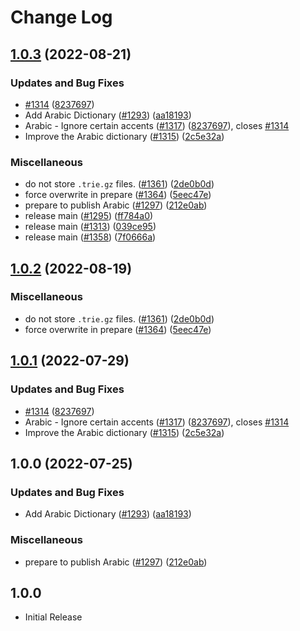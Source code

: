 # Change Log

## [1.0.3](https://github.com/nschonni/cspell-dicts/compare/@cspell/dict-ar-v1.0.2...@cspell/dict-ar@1.0.3) (2022-08-21)


### Updates and Bug Fixes

* [#1314](https://github.com/nschonni/cspell-dicts/issues/1314) ([8237697](https://github.com/nschonni/cspell-dicts/commit/8237697eb8c782fe46303c306882e1cee148959b))
* Add Arabic Dictionary ([#1293](https://github.com/nschonni/cspell-dicts/issues/1293)) ([aa18193](https://github.com/nschonni/cspell-dicts/commit/aa181931e3f511dcf19c532d05ef48293a25302b))
* Arabic - Ignore certain accents ([#1317](https://github.com/nschonni/cspell-dicts/issues/1317)) ([8237697](https://github.com/nschonni/cspell-dicts/commit/8237697eb8c782fe46303c306882e1cee148959b)), closes [#1314](https://github.com/nschonni/cspell-dicts/issues/1314)
* Improve the Arabic dictionary ([#1315](https://github.com/nschonni/cspell-dicts/issues/1315)) ([2c5e32a](https://github.com/nschonni/cspell-dicts/commit/2c5e32a01d877507f856d3aebef4cdba08ff83dc))


### Miscellaneous

* do not store `.trie.gz` files. ([#1361](https://github.com/nschonni/cspell-dicts/issues/1361)) ([2de0b0d](https://github.com/nschonni/cspell-dicts/commit/2de0b0df4b8addfd69e2e6899c05f8b502799b7c))
* force overwrite in prepare ([#1364](https://github.com/nschonni/cspell-dicts/issues/1364)) ([5eec47e](https://github.com/nschonni/cspell-dicts/commit/5eec47e223f1dd6370fcbc3c1b6b0361c92bbddf))
* prepare to publish Arabic ([#1297](https://github.com/nschonni/cspell-dicts/issues/1297)) ([212e0ab](https://github.com/nschonni/cspell-dicts/commit/212e0aba5f3d92987763eea6c4ed30931754f263))
* release main ([#1295](https://github.com/nschonni/cspell-dicts/issues/1295)) ([ff784a0](https://github.com/nschonni/cspell-dicts/commit/ff784a0c703bb0555d5410549b1b3da217f15a92))
* release main ([#1313](https://github.com/nschonni/cspell-dicts/issues/1313)) ([039ce95](https://github.com/nschonni/cspell-dicts/commit/039ce95d067f8f510540c6f52b3293a60015d0cf))
* release main ([#1358](https://github.com/nschonni/cspell-dicts/issues/1358)) ([7f0666a](https://github.com/nschonni/cspell-dicts/commit/7f0666a869ffeef44c755f30ec61b5a4043772d7))

## [1.0.2](https://github.com/streetsidesoftware/cspell-dicts/compare/@cspell/dict-ar@1.0.1...@cspell/dict-ar@1.0.2) (2022-08-19)


### Miscellaneous

* do not store `.trie.gz` files. ([#1361](https://github.com/streetsidesoftware/cspell-dicts/issues/1361)) ([2de0b0d](https://github.com/streetsidesoftware/cspell-dicts/commit/2de0b0df4b8addfd69e2e6899c05f8b502799b7c))
* force overwrite in prepare ([#1364](https://github.com/streetsidesoftware/cspell-dicts/issues/1364)) ([5eec47e](https://github.com/streetsidesoftware/cspell-dicts/commit/5eec47e223f1dd6370fcbc3c1b6b0361c92bbddf))

## [1.0.1](https://github.com/streetsidesoftware/cspell-dicts/compare/@cspell/dict-ar@1.0.0...@cspell/dict-ar@1.0.1) (2022-07-29)


### Updates and Bug Fixes

* [#1314](https://github.com/streetsidesoftware/cspell-dicts/issues/1314) ([8237697](https://github.com/streetsidesoftware/cspell-dicts/commit/8237697eb8c782fe46303c306882e1cee148959b))
* Arabic - Ignore certain accents ([#1317](https://github.com/streetsidesoftware/cspell-dicts/issues/1317)) ([8237697](https://github.com/streetsidesoftware/cspell-dicts/commit/8237697eb8c782fe46303c306882e1cee148959b)), closes [#1314](https://github.com/streetsidesoftware/cspell-dicts/issues/1314)
* Improve the Arabic dictionary ([#1315](https://github.com/streetsidesoftware/cspell-dicts/issues/1315)) ([2c5e32a](https://github.com/streetsidesoftware/cspell-dicts/commit/2c5e32a01d877507f856d3aebef4cdba08ff83dc))

## 1.0.0 (2022-07-25)


### Updates and Bug Fixes

* Add Arabic Dictionary ([#1293](https://github.com/streetsidesoftware/cspell-dicts/issues/1293)) ([aa18193](https://github.com/streetsidesoftware/cspell-dicts/commit/aa181931e3f511dcf19c532d05ef48293a25302b))


### Miscellaneous

* prepare to publish Arabic ([#1297](https://github.com/streetsidesoftware/cspell-dicts/issues/1297)) ([212e0ab](https://github.com/streetsidesoftware/cspell-dicts/commit/212e0aba5f3d92987763eea6c4ed30931754f263))

## 1.0.0

- Initial Release
